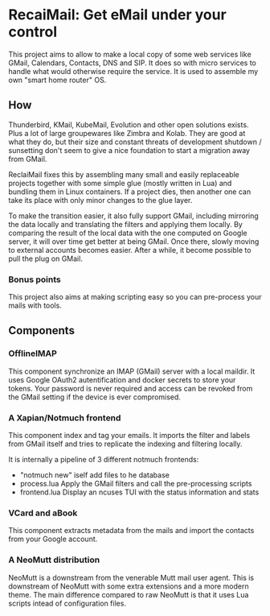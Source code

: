 RecaiMail: Get eMail under your control
=======================================

This project aims to allow to make a local copy of some web services like
GMail, Calendars, Contacts, DNS and SIP. It does so with micro services to
handle what would otherwise require the service. It is used to assemble my
own "smart home router" OS.

## How

Thunderbird, KMail, KubeMail, Evolution and other open solutions exists. Plus
a lot of large groupewares like Zimbra and Kolab. They are good at what they
do, but their size and constant threats of development shutdown / sunsetting
don't seem to give a nice foundation to start a migration away from GMail.

ReclaiMail fixes this by assembling many small and easily replaceable projects
together with some simple glue (mostly written in Lua) and bundling them in
Linux containers. If a project dies, then another one can take its place with
only minor changes to the glue layer.

To make the transition easier, it also fully support GMail, including mirroring
the data locally and translating the filters and applying them locally. By
comparing the result of the local data with the one computed on Google server,
it will over time get better at being GMail. Once there, slowly moving to
external accounts becomes easier. After a while, it become possible to pull the
plug on GMail.

### Bonus points

This project also aims at making scripting easy so you can pre-process your
mails with tools.

## Components

### OfflineIMAP

This component synchronize an IMAP (GMail) server with a local maildir. It uses
Google OAuth2 autentification and docker secrets to store your tokens. Your
password is never required and access can be revoked from the GMail setting if
the device is ever compromised.

### A Xapian/Notmuch frontend

This component index and tag your emails. It imports the filter and labels from
GMail itself and tries to replicate the indexing and filtering locally.

It is internally a pipeline of 3 different notmuch frontends:

 * "notmuch new" iself add files to he database
 * process.lua Apply the GMail filters and call the pre-processing scripts
 * frontend.lua Display an ncuses TUI with the status information and stats

### VCard and aBook

This component extracts metadata from the mails and import the contacts from
your Google account.

### A NeoMutt distribution

NeoMutt is a downstream from the venerable Mutt mail user agent. This is
downstream of NeoMutt with some extra extensions and a more modern theme. The
main difference compared to raw NeoMutt is that it uses Lua scripts intead of
configuration files.

